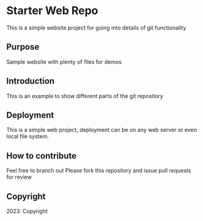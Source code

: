 # Starter Web Repo

This is a simple website project for going into details of git functionality

## Purpose

Sample website with plenty of files for demos

## Introduction

This is an example to show different parts of the git repository

## Deployment

This is a simple web project, deployment can be on any web server or even local file system.

## How to contribute

Feel free to branch out
Please fork this repository and issue pull requests for review

## Copyright

2023: Copyright